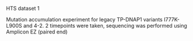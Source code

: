 HTS dataset 1

Mutation accumulation experiment for legacy TP-DNAP1 variants I777K-L900S and 4-2. 2 timepoints were taken, sequencing was performed using Amplicon EZ (paired end)